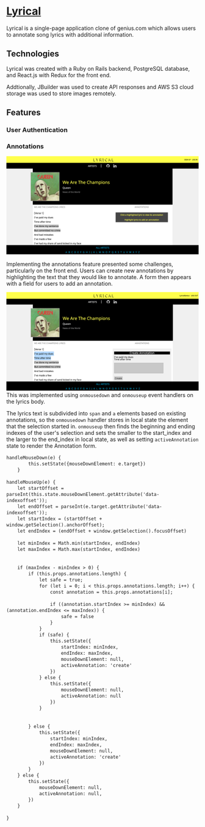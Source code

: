 # [Lyrical](https://get-lyrical.herokuapp.com)

Lyrical is a single-page application clone of genius.com which allows users to annotate song lyrics with additional information.

## Technologies

Lyrical was created with a Ruby on Rails backend, PostgreSQL database, and React.js with Redux for the front end.

Addtionally, JBuilder was used to create API responses and AWS S3 cloud storage was used to store images remotely.

## Features

### User Authentication

### Annotations
![no annotation](./gh_docs/no-anno.png)

Implementing the annotations feature presented some challenges, particularly on the front end. Users can create new annotations by highlighting the text that they would like to annotate. A form then appears with a field for users to add an annotation.

![active annotation](./gh_docs/active-anno.png)
This was implemented using `onmousedown` and `onmouseup` event handlers on the lyrics body.

The lyrics text is subdivided into `span` and `a` elements based on existing annotations, so the `onmousedown` handler stores in local state the element that the selection started in. `onmouseup` then finds the beginning and ending indexes of the user's selection and sets the smaller to the start_index and the larger to the end_index in local state, as well as setting `activeAnnotation` state to render the Annotation form.


```
handleMouseDown(e) {
        this.setState({mouseDownElement: e.target})
    }

handleMouseUp(e) {
    let startOffset = parseInt(this.state.mouseDownElement.getAttribute('data-indexoffset'));
    let endOffset = parseInt(e.target.getAttribute('data-indexoffset'));
    let startIndex = (startOffset + window.getSelection().anchorOffset);
    let endIndex = (endOffset + window.getSelection().focusOffset)
    
    let minIndex = Math.min(startIndex, endIndex)
    let maxIndex = Math.max(startIndex, endIndex)

    
    if (maxIndex - minIndex > 0) {
        if (this.props.annotations.length) {
            let safe = true;
            for (let i = 0; i < this.props.annotations.length; i++) {
                const annotation = this.props.annotations[i];
    
                if ((annotation.startIndex >= minIndex) && (annotation.endIndex <= maxIndex)) {
                    safe = false
                }
            }
            if (safe) {
                this.setState({
                    startIndex: minIndex,
                    endIndex: maxIndex,
                    mouseDownElement: null,
                    activeAnnotation: 'create'
                })
            } else {
                this.setState({
                    mouseDownElement: null,
                    activeAnnotation: null
                })
            }

            
        } else {
            this.setState({
                startIndex: minIndex,
                endIndex: maxIndex,
                mouseDownElement: null,
                activeAnnotation: 'create'
            })
        }
    } else {
        this.setState({
            mouseDownElement: null,
            activeAnnotation: null,
        })
    }

}
```